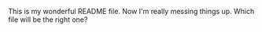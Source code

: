 
This is my wonderful README file.
Now I'm really messing things up. Which file will be the right one?
